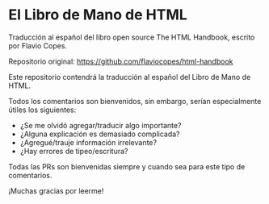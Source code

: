 # El Libro de Mano de HTML
Traducción al español del libro open source The HTML Handbook, escrito por Flavio Copes.

Repositorio original: https://github.com/flaviocopes/html-handbook

Este repositorio contendrá la traducción al español del Libro de Mano de HTML.

Todos los comentarios son bienvenidos, sin embargo, serían especialmente útiles los siguientes:

* ¿Se me olvidó agregar/traducir algo importante?
* ¿Alguna explicación es demasiado complicada?
* ¿Agregué/trauje información irrelevante?
* ¿Hay errores de tipeo/escritura?

Todas las PRs son bienvenidas siempre y cuando sea para este tipo de comentarios.

¡Muchas gracias por leerme!
